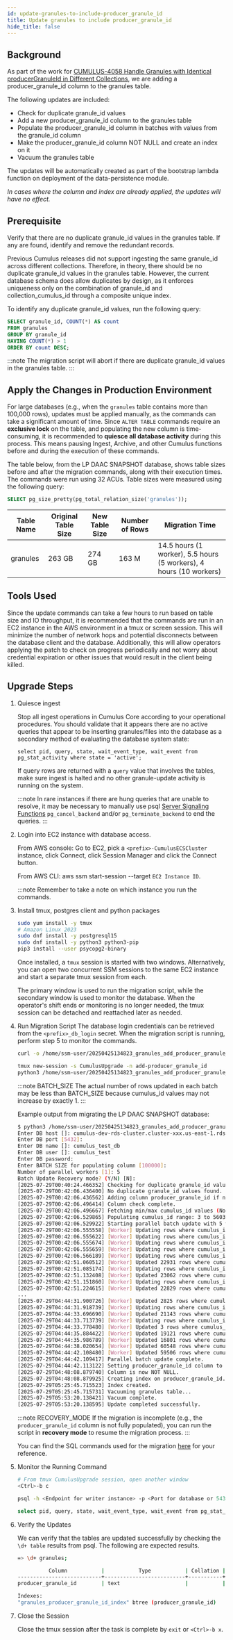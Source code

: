 ```yaml
---
id: update-granules-to-include-producer_granule_id
title: Update granules to include producer_granule_id
hide_title: false
---
```


## Background

As part of the work for [CUMULUS-4058 Handle Granules with Identical producerGranuleId in Different
Collections](https://bugs.earthdata.nasa.gov/browse/CUMULUS-4058), we are adding a
producer_granule_id column to the granules table.

The following updates are included:

- Check for duplicate granule_id values
- Add a new producer_granule_id column to the granules table
- Populate the producer_granule_id column in batches with values from the granule_id column
- Make the producer_granule_id column NOT NULL and create an index on it
- Vacuum the granules table

The updates will be automatically created as part of the bootstrap lambda function on deployment of the data-persistence module.

*In cases where the column and index are already applied, the updates will have no effect.*

## Prerequisite

Verify that there are no duplicate granule_id values in the granules table.
If any are found, identify and remove the redundant records.

Previous Cumulus releases did not support ingesting the same granule_id across different collections.
Therefore, in theory, there should be no duplicate granule_id values in the granules table. However,
the current database schema does allow duplicates by design, as it enforces uniqueness only on the
combination of granule_id and collection_cumulus_id through a composite unique index.

To identify any duplicate granule_id values, run the following query:

```sql
SELECT granule_id, COUNT(*) AS count
FROM granules
GROUP BY granule_id
HAVING COUNT(*) > 1
ORDER BY count DESC;
```

:::note
The migration script will abort if there are duplicate granule_id values in the granules table.
:::

## Apply the Changes in Production Environment

For large databases (e.g., when the `granules` table contains more than 100,000 rows), updates must
be applied manually, as the commands can take a significant amount of time. Since `ALTER TABLE`
commands require an **exclusive lock** on the table, and populating the new column is time-consuming,
it is recommended to **quiesce all database activity** during this process. This means pausing
Ingest, Archive, and other Cumulus functions before and during the execution of these commands.

The table below, from the LP DAAC SNAPSHOT database, shows table sizes before and after the
migration commands, along with their execution times. The commands were run using 32 ACUs. Table
sizes were measured using the following query:

```sql
SELECT pg_size_pretty(pg_total_relation_size('granules'));
```

| Table Name | Original Table Size | New Table Size | Number of Rows | Migration Time |
|---|---|---|---|---|
| granules | 263 GB | 274 GB | 163 M | 14.5 hours (1 worker), 5.5 hours (5 workers), 4 hours (10 workers) |

## Tools Used

Since the update commands can take a few hours to run based on table size and IO throughput, it is recommended that the commands are run in an EC2 instance
in the AWS environment in a tmux or screen session. This will minimize the number of network hops and potential disconnects between the database client
and the database. Additionally, this will allow operators applying the patch to check on progress periodically and not worry about credential expiration or
other issues that would result in the client being killed.

## Upgrade Steps

1. Quiesce ingest

    Stop all ingest operations in Cumulus Core according to your operational procedures. You should validate
    that it appears there are no active queries that appear to be inserting granules/files into the database
    as a secondary method of evaluating the database system state:

    ```text
    select pid, query, state, wait_event_type, wait_event from pg_stat_activity where state = 'active';
    ```

    If query rows are returned with a `query` value that involves the tables, make sure ingest is halted
    and no other granule-update activity is running on the system.

    :::note
    In rare instances if there are hung queries that are unable to resolve, it may be necessary to
    manually use psql [Server Signaling
    Functions](https://www.postgresql.org/docs/17/functions-admin.html#FUNCTIONS-ADMIN-SIGNAL)
    `pg_cancel_backend` and/or
    `pg_terminate_backend` to end the queries.
    :::

2. Login into EC2 instance with database access.

    From AWS console: Go to EC2, pick a `<prefix>-CumulusECSCluster` instance, click Connect, click Session Manager
    and click the Connect button.

    From AWS CLI: aws ssm start-session --target `EC2 Instance ID`.
  
    :::note Remember to take a note on which instance you run the commands.

3. Install tmux, postgres client and python packages

    ```sh
    sudo yum install -y tmux
    # Amazon Linux 2023
    sudo dnf install -y postgresql15
    sudo dnf install -y python3 python3-pip
    pip3 install --user psycopg2-binary
    ```

    Once installed, a `tmux` session is started with two windows. Alternatively, you can open two
    concurrent SSM sessions to the same EC2 instance and start a separate tmux session from each.

    The primary window is used to run the migration script, while the secondary window is used
    to monitor the database. When the operator's shift ends or monitoring is no longer needed,
    the tmux session can be detached and reattached later as needed.

4. Run Migration Script
    The database login credentials can be retrieved from the `<prefix>_db_login` secret.
    When the migration script is running, perform step 5 to monitor the commands.

    ```sh
    curl -o /home/ssm-user/20250425134823_granules_add_producer_granule_id.py https://raw.githubusercontent.com/nasa/cumulus/master/packages/db/src/migrations/20250425134823_granules_add_producer_granule_id.py

    tmux new-session -s CumulusUpgrade -n add-producer_granule_id
    python3 /home/ssm-user/20250425134823_granules_add_producer_granule_id.py
    ```

    :::note BATCH_SIZE
    The actual number of rows updated in each batch may be less than BATCH_SIZE because cumulus_id values
    may not increase by exactly 1.
    :::

    Example output from migrating the LP DAAC SNAPSHOT database:

    ```sh
    $ python3 /home/ssm-user/20250425134823_granules_add_producer_granule_id.py
    Enter DB host []: cumulus-dev-rds-cluster.cluster-xxx.us-east-1.rds.amazonaws.com
    Enter DB port [5432]:
    Enter DB name []: cumulus_test_db
    Enter DB user []: cumulus_test
    Enter DB password:
    Enter BATCH SIZE for populating column [100000]:
    Number of parallel workers [1]: 5
    Batch Update Recovery mode? (Y/N) [N]:
    [2025-07-29T00:40:24.466352] Checking for duplicate granule_id values...
    [2025-07-29T00:42:06.436400] No duplicate granule_id values found.
    [2025-07-29T00:42:06.436562] Adding column producer_granule_id if not present...
    [2025-07-29T00:42:06.496414] Column check complete.
    [2025-07-29T00:42:06.496667] Fetching min/max cumulus_id values (Normal mode)...
    [2025-07-29T00:42:06.529865] Populating cumulus_id range: 3 to 560391416
    [2025-07-29T00:42:06.529922] Starting parallel batch update with 5 worker(s)...
    [2025-07-29T00:42:06.555558] [Worker] Updating rows where cumulus_id BETWEEN 400003 AND 500002
    [2025-07-29T00:42:06.555622] [Worker] Updating rows where cumulus_id BETWEEN 100003 AND 200002
    [2025-07-29T00:42:06.555674] [Worker] Updating rows where cumulus_id BETWEEN 3 AND 100002
    [2025-07-29T00:42:06.555659] [Worker] Updating rows where cumulus_id BETWEEN 200003 AND 300002
    [2025-07-29T00:42:06.566189] [Worker] Updating rows where cumulus_id BETWEEN 300003 AND 400002
    [2025-07-29T00:42:51.060512] [Worker] Updated 22931 rows where cumulus_id BETWEEN 400003 AND 500002
    [2025-07-29T00:42:51.085174] [Worker] Updating rows where cumulus_id BETWEEN 500003 AND 600002
    [2025-07-29T00:42:51.132408] [Worker] Updated 23062 rows where cumulus_id BETWEEN 300003 AND 400002
    [2025-07-29T00:42:51.151860] [Worker] Updating rows where cumulus_id BETWEEN 600003 AND 700002
    [2025-07-29T00:42:51.224615] [Worker] Updated 22829 rows where cumulus_id BETWEEN 100003 AND 200002
    ...
    [2025-07-29T04:44:31.900726] [Worker] Updated 2825 rows where cumulus_id BETWEEN 560100003 AND 560200002
    [2025-07-29T04:44:31.918739] [Worker] Updating rows where cumulus_id BETWEEN 560200003 AND 560300002
    [2025-07-29T04:44:33.696690] [Worker] Updated 21143 rows where cumulus_id BETWEEN 560200003 AND 560300002
    [2025-07-29T04:44:33.713739] [Worker] Updating rows where cumulus_id BETWEEN 560300003 AND 560391416
    [2025-07-29T04:44:33.778480] [Worker] Updated 3 rows where cumulus_id BETWEEN 560300003 AND 560391416
    [2025-07-29T04:44:35.884422] [Worker] Updated 19121 rows where cumulus_id BETWEEN 559900003 AND 560000002
    [2025-07-29T04:44:35.986789] [Worker] Updated 16801 rows where cumulus_id BETWEEN 560000003 AND 560100002
    [2025-07-29T04:44:38.020654] [Worker] Updated 60548 rows where cumulus_id BETWEEN 559600003 AND 559700002
    [2025-07-29T04:44:42.108480] [Worker] Updated 59506 rows where cumulus_id BETWEEN 559500003 AND 559600002
    [2025-07-29T04:44:42.109417] Parallel batch update complete.
    [2025-07-29T04:44:42.113122] Setting producer_granule_id column to NOT NULL...
    [2025-07-29T04:48:08.879740] Column is now NOT NULL.
    [2025-07-29T04:48:08.879925] Creating index on producer_granule_id...
    [2025-07-29T05:25:45.715523] Index created.
    [2025-07-29T05:25:45.715731] Vacuuming granules table...
    [2025-07-29T05:53:20.138421] Vacuum complete.
    [2025-07-29T05:53:20.138595] Update completed successfully.
    ```

    :::note RECOVERY_MODE
    If the migration is incomplete (e.g., the `producer_granule_id` column is not fully populated),
    you can run the script in **recovery mode** to resume the migration process.
    :::

    You can find the SQL commands used for the migration
    [here](https://raw.githubusercontent.com/nasa/cumulus/master/packages/db/src/migrations/20250425134823_granules_add_producer_granule_id.sql)
    for your reference.

5. Monitor the Running Command

    ```sh
    # From tmux CumulusUpgrade session, open another window
    <Ctrl>-b c

    psql -h <Endpoint for writer instance> -p <Port for database or 5432> -d <cumulus database name> -U <database admin user> -W

    select pid, query, state, wait_event_type, wait_event from pg_stat_activity where state = 'active';
    ```

6. Verify the Updates

    We can verify that the tables are updated successfully by checking the `\d+ table` results from psql.  The following are expected results.

    ```sh
    => \d+ granules;

              Column           |           Type           | Collation | Nullable |               Default    |           Description
    ---------------------------+--------------------------+-----------+----------+--------------------------+------------------------------
    producer_granule_id        | text                     |           | not null |                          | Producer Granule Id

    Indexes:
    "granules_producer_granule_id_index" btree (producer_granule_id)
    ```

7. Close the Session

    Close the tmux session after the task is complete by `exit` or `<Ctrl>-b x`.
